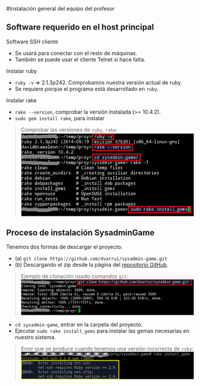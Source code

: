 
#Instalación general del equipo del profesor

## Software requerido en el host principal

Software SSH cliente
* Se usará para conectar con el resto de máquinas.
* También se puede usar el cliente Telnet si hace falta.

Instalar ruby
* `ruby -v` => 2.1.3p242. Comprobamos nuestra versión actual de ruby.
* Se requiere porque el programa está desarrollado en `ruby`.

Instalar rake
* `rake --version`, comprobar la versión instalada (>= 10.4.2).
* `sudo gem install rake`, para instalar

> Comprobar las versiones de `ruby`, `rake`:
> ![ruby-rake-gems](../../../images/ruby-rake-gems.png)
>

## Proceso de instalación SysadminGame

Tenemos dos formas de descargar el proyecto:
* (a) `git clone https://github.com/dvarrui/sysadmin-game.git`
* (b) Descargando el zip desde la página del [repositorio GitHub](https://github.com/dvarrui/sysadmin-game).

> Ejemplo de clonación usado comandos `git`:
> ![git-clone](../../../images/git-clone.png)
>

* `cd sysadmin-game`, entrar en la carpeta del proyecto.
* Ejecutar `sudo rake install_gems` para instalar las gemas necesarias en nuestro sistema.

> Error que se produce cuando tenemos una versión incorrecta de `ruby`:
> ![error-version](../../../images/error-version.png)
